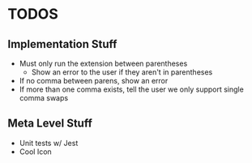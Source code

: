 # TODOS

## Implementation Stuff

<!-- - In the code, I'd like to see everything including and between the parentheses, afterwards we can do the following -->

- Must only run the extension between parentheses
  - Show an error to the user if they aren't in parentheses
- If no comma between parens, show an error
- If more than one comma exists, tell the user we only support single comma swaps

## Meta Level Stuff

- Unit tests w/ Jest
- Cool Icon
